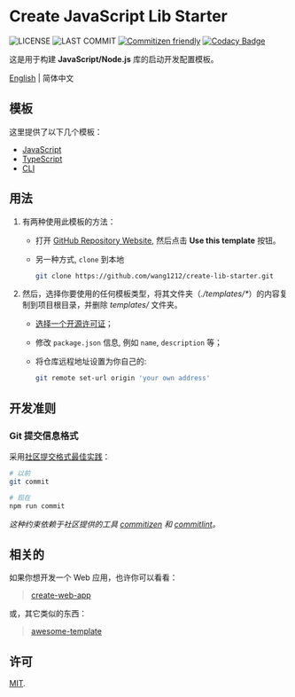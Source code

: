 # Create JavaScript Lib Starter

![LICENSE](https://badgen.net/github/license/wang1212/create-lib-starter)
![LAST COMMIT](https://badgen.net/github/last-commit/wang1212/create-lib-starter)
[![Commitizen friendly](https://img.shields.io/badge/commitizen-friendly-brightgreen.svg)](http://commitizen.github.io/cz-cli/)
[![Codacy Badge](https://app.codacy.com/project/badge/Grade/a8f4a088840a4cec88e56a9c11f25e87)](https://www.codacy.com/gh/wang1212/create-lib-starter/dashboard?utm_source=github.com&utm_medium=referral&utm_content=wang1212/create-lib-starter&utm_campaign=Badge_Grade)

这是用于构建 **JavaScript/Node.js** 库的启动开发配置模板。

[English](./README.md) | 简体中文

## 模板

这里提供了以下几个模板：

- [JavaScript](./templates/javascript/)
- [TypeScript](./templates/typescript/)
- [CLI](./templates/cli/)

## 用法

1. 有两种使用此模板的方法：

   - 打开 [GitHub Repository Website](https://github.com/wang1212/create-lib-starter), 然后点击 **Use this template** 按钮。

   - 另一种方式, `clone` 到本地

     ```bash
     git clone https://github.com/wang1212/create-lib-starter.git
     ```

2. 然后，选择你要使用的任何模板类型，将其文件夹（_./templates/\*_）的内容复制到项目根目录，并删除 _templates/_ 文件夹。

   - [选择一个开源许可证](https://choosealicense.com/)；

   - 修改 `package.json` 信息, 例如 `name`, `description` 等；

   - 将仓库远程地址设置为你自己的:

     ```bash
     git remote set-url origin 'your own address'
     ```

## 开发准则

### Git 提交信息格式

采用[社区提交格式最佳实践](https://www.conventionalcommits.org/)：

```bash
# 以前
git commit

# 现在
npm run commit
```

_这种约束依赖于社区提供的工具 [commitizen](http://commitizen.github.io/cz-cli/) 和 [commitlint](https://commitlint.js.org/)。_

## 相关的

如果你想开发一个 Web 应用，也许你可以看看：

> [create-web-app](https://github.com/wang1212/create-web-app)

或，其它类似的东西：

> [awesome-template](https://github.com/wang1212/awesome-template)

## 许可

[MIT](./LICENSE).

